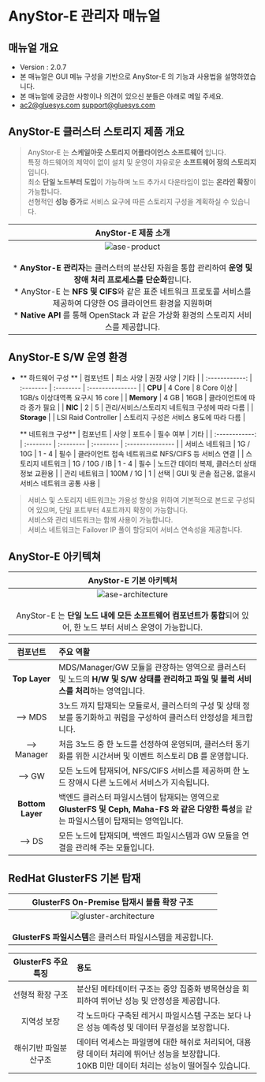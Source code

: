 # AnyStor-E 관리자 매뉴얼

## 매뉴얼 개요

* Version : 2.0.7
* 본 매뉴얼은 GUI 메뉴 구성을 기반으로 AnyStor-E 의 기능과 사용법을 설명하였습니다.
* 본 매뉴얼에 궁금한 사항이나 의견이 있으신 분들은 아래로 메일 주세요.
 * ac2@gluesys.com support@gluesys.com

## AnyStor-E 클러스터 스토리지 제품 개요

> AnyStor-E 는 **스케일아웃 스토리지 어플라이언스 소프트웨어** 입니다.  
> 특정 하드웨어의 제약이 없이 설치 및 운영이 자유로운 **소프트웨어 정의 스토리지** 입니다.  
> 최소 **단일 노드부터 도입**이 가능하며 노드 추가시 다운타임이 없는 **온라인 확장**이 가능합니다.  
> 선형적인 **성능 증가**로 서비스 요구에 따른 스토리지 구성을 계획하실 수 있습니다.

| AnyStor-E 제품 소개 |
| :------------------:|  
|![ase-product](./images/ase-product-intro.png) <br><br> * **AnyStor-E 관리자**는 클러스터의 분산된 자원을 통합 관리하여 **운영 및 장애 처리 프로세스를 단순화**합니다.<br> * AnyStor-E 는 **NFS 및 CIFS**와 같은 표준 네트워크 프로토콜 서비스를 제공하여 다양한 OS 클라이언트 환경을 지원하며<br> *  **Native API** 를 통해 OpenStack 과 같은 가상화 환경의 스토리지 서비스를 제공합니다.  |


## AnyStor-E S/W 운영 환경

+ ** 하드웨어 구성 **
| 컴포넌트          | 최소 사양     | 권장 사양             | 기타                  |
| :------------:    | :--------     | :--------             | :---------------      |
| **CPU**           | 4 Core        | 8 Core 이상           | 1GB/s 이상대역폭 요구시 16 core |
| **Memory**        | 4 GB          | 16GB                  | 클라이언트에 따라 증가 필요 |
| **NIC**           | 2             | 5                     | 관리/서비스/스토리지 네트워크 구성에 따라 다름 |
| **Storage**       |               | LSI Raid Controller   | 스토리지 구성은 서비스 용도에 따라 다름 |

  ** 네트워크 구성**
| 컴포넌트          | 사양           | 포트수       | 필수 여부       | 기타                  |
| :------------:    | :--------      | :--------    | :--------       | :---------------      |
| 서비스 네트워크   | 1G / 10G       | 1 - 4        | 필수            | 클라이언트 접속 네트워크로 NFS/CIFS 등 서비스 연결 |
| 스토리지 네트워크 | 1G / 10G  / IB | 1 - 4        | 필수            | 노드간 데이터 복제, 클러스터 상태 정보 교환용 |
| 관리 네트워크     | 100M / 1G      | 1            | 선택            | GUI 및 콘솔 접근용, 없을시 서비스 네트워크 공통 사용 |

> 서비스 및 스토리지 네트워크는 가용성 향상을 위하여 기본적으로 본드로 구성되어 있으며, 단일 포트부터 4포트까지 확장이 가능합니다.  
> 서비스와 관리 네트워크는 함께 사용이 가능합니다.  
> 서비스 네트워크는 Failover IP 풀이 할당되어 서비스 연속성을 제공합니다.  

## AnyStor-E 아키텍쳐

| AnyStor-E 기본 아키텍처 |
| :------------------:|  
| ![ase-architecture](./images/ase-architecture.png) <br><br> AnyStor-E 는 **단일 노드 내에 모든 소프트웨어 컴포넌트가 통합**되어 있어, 한 노드 부터 서비스 운영이 가능합니다. |

| 컴포넌트        | 주요 역활           |
| :-----:         | :--------           |
| **Top Layer**   | MDS/Manager/GW 모듈을 관장하는 영역으로 클러스터 및 노드의 **H/W 및 S/W 상태를 관리하고 파일 및 블럭 서비스를 처리**하는 영역입니다. |
| --> MDS         | 3노드 까지 탑재되는 모듈로서, 클러스터의 구성 및 상태 정보를 동기화하고 쿼럼을 구성하여 클러스터 안정성을 체크합니다.  |
| --> Manager     | 처음 3노드 중 한 노드를 선정하여 운영되며, 클러스터 동기화를 위한 시간서버 및 이벤트 히스토리 DB 를 운영합니다.  |
| --> GW          | 모든 노드에 탑재되어, NFS/CIFS 서비스를 제공하며 한 노드 장애시 다른 노드에서 서비스가 지속됩니다.  |
| **Bottom Layer**| 백엔드 클러스터 파일시스템이 탑재되는 영역으로 **GlusterFS 및 Ceph, Maha-FS 와 같은 다양한 특성**을 같는 파일시스템이 탑재되는 영역입니다. |
| --> DS          | 모든 노드에 탑재되며, 백엔드 파일시스템과 GW 모듈을 연결을 관리해 주는 모듈입니다.   |


##
## RedHat GlusterFS 기본 탑재


| GlusterFS On-Premise 탑재시 볼륨 확장 구조 |
| :------------------:|  
| ![gluster-architecture](./images/gluster-arch.png)  <br><br> **GlusterFS 파일시스템**은 클러스터 파일시스템을 제공합니다. |

| GlusterFS 주요 특징 |  용도           |
| :-----:             | :--------       |
| 선형적 확장 구조    | 분산된 메타데이터 구조는 중앙 집중화 병목현상을 회피하여 뛰어난 성능 및 안정성을 제공합니다.  |
| 지역성 보장 	      | 각 노드마다 구축된 레거시 파일시스템 구조는 보다 나은 성능 예측성 및 데이터 무결성을 보장합니다.  |
| 해쉬기반 파일분산구조 | 데이터 억세스는 파일명에 대한 해쉬로 처리되어, 대용량 데이터 처리에 뛰어난 성능을 보장합니다. <br> 10KB 미만 데이터 처리는 성능이 떨어질수 있습니다.  |
